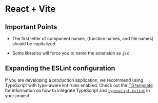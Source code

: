 # React + Vite

## Important Points

- The first letter of component names, (function names, and file names) should be capitalized.

- Some libraries will force you to name the extension as .jsx 

## Expanding the ESLint configuration

If you are developing a production application, we recommend using TypeScript with type-aware lint rules enabled. Check out the [TS template](https://github.com/vitejs/vite/tree/main/packages/create-vite/template-react-ts) for information on how to integrate TypeScript and [`typescript-eslint`](https://typescript-eslint.io) in your project.
